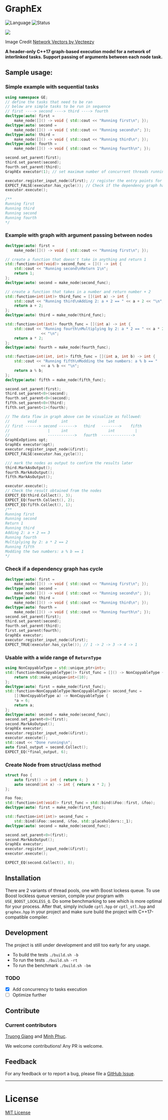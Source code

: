 # GraphEx
![Language](https://img.shields.io/badge/language-C%2B%2B-informational.svg?logo=C%2B%2B)
![Status](https://img.shields.io/static/v1.svg?label=Status&message=alpha&color=yellow)

<img src="docs/3-03.svg">

Image Credit [Network Vectors by Vecteezy](https://www.vecteezy.com/free-vector/network)

**A header-only C++17 graph-based execution model for a network of interlinked tasks. Support passing of arguments between each node task.**

## Sample usage:

### Simple example with sequential tasks
```C++
using namespace GE;
// define the tasks that need to be ran
// below are simple tasks to be run in sequence
// first ----> second ----> third ----> fourth
decltype(auto) first =
    make_node([]() -> void { std::cout << "Running first\n"; });
decltype(auto) second =
    make_node([]() -> void { std::cout << "Running second\n"; });
decltype(auto) third =
    make_node([]() -> void { std::cout << "Running third\n"; });
decltype(auto) fourth =
    make_node([]() -> void { std::cout << "Running fourth\n"; });

second.set_parent(first);
third.set_parent(second);
fourth.set_parent(third);
GraphEx executor(1); // set maximum number of concurrent threads running at the same time

executor.register_input_node(&first); // register the entry points for the graph. Can be multiple
EXPECT_FALSE(executor.has_cycle()); // Check if the dependency graph has cycle
executor.execute();

/**
Running first
Running third
Running second
Running fourth
*/
```

### Example with graph with argument passing between nodes
```C++
decltype(auto) first =
    make_node([]() -> void { std::cout << "Running first\n"; });

// create a function that doesn't take in anything and return 1
std::function<int(void)> second_func = []() -> int {
    std::cout << "Running second\nReturn 1\n";
    return 1;
};
decltype(auto) second = make_node(second_func);

// create a function that takes in a number and return number + 2
std::function<int(int)> third_func = [](int a) -> int {
    std::cout << "Running third\nAdding 2: a + 2 == " << a + 2 << "\n";
    return a + 2;
};
decltype(auto) third = make_node(third_func);

std::function<int(int)> fourth_func = [](int a) -> int {
    std::cout << "Running fourth\nMultiplying by 2: a * 2 == " << a * 2
                << "\n";
    return a * 2;
};
decltype(auto) fourth = make_node(fourth_func);

std::function<int(int, int)> fifth_func = [](int a, int b) -> int {
    std::cout << "Running fifth\nModding the two numbers: a % b == "
                << a % b << "\n";
    return a % b;
};
decltype(auto) fifth = make_node(fifth_func);

second.set_parent(first);
third.set_parent<0>(second);
fourth.set_parent<0>(second);
fifth.set_parent<0>(third);
fifth.set_parent<1>(fourth);

// The data flow in graph above can be visualize as followed:
//        void           int                  int
// first ------> second ------->   third   -------->    fifth
//                 |     int                  int         |
//                 ------------>   fourth  -------------->
GraphExOptions opt;
GraphEx executor(opt);
executor.register_input_node(&first);
EXPECT_FALSE(executor.has_cycle());

/// mark the nodes as output to confirm the results later
third.MarkAsOutput();
fourth.MarkAsOutput();
fifth.MarkAsOutput();

executor.execute();
// Check the result obtained from the nodes
EXPECT_EQ(third.Collect(), 3);
EXPECT_EQ(fourth.Collect(), 2);
EXPECT_EQ(fifth.Collect(), 1);
/**
Running first
Running second
Return 1
Running third
Adding 2: a + 2 == 3
Running fourth
Multiplying by 2: a * 2 == 2
Running fifth
Modding the two numbers: a % b == 1
*/
```


### Check if a dependency graph has cycle
```C++
decltype(auto) first =
    make_node([]() -> void { std::cout << "Running first\n"; });
decltype(auto) second =
    make_node([]() -> void { std::cout << "Running second\n"; });
decltype(auto) third =
    make_node([]() -> void { std::cout << "Running third\n"; });
decltype(auto) fourth =
    make_node([]() -> void { std::cout << "Running fourth\n"; });
second.set_parent(first);
third.set_parent(second);
fourth.set_parent(third);
first.set_parent(fourth);
GraphEx executor;
executor.register_input_node(&first);
EXPECT_TRUE(executor.has_cycle()); // 1 -> 2 -> 3 -> 4 -> 1
```

### Usable with a wide range of `ReturnType`
```C++
using NonCopyableType = std::unique_ptr<int>;
std::function<NonCopyableType()> first_func = []() -> NonCopyableType {
    return std::make_unique<int>(10);
};
decltype(auto) first = make_node(first_func);
std::function<NonCopyableType(NonCopyableType)> second_func =
    [](NonCopyableType a) -> NonCopyableType {
    *a = 6;
    return a;
};
decltype(auto) second = make_node(second_func);
second.set_parent<0>(first);
second.MarkAsOutput();
GraphEx executor;
executor.register_input_node(&first);
executor.execute();
std::cout << "Done running\n";
auto final_output = second.Collect();
EXPECT_EQ(*final_output, 6);
```

### Create Node from struct/class method
```C++
struct Foo {
    auto first() -> int { return 4; }
    auto second(int x) -> int { return x * 2; }
};

Foo foo;
std::function<int(void)> first_func = std::bind(&Foo::first, &foo);
decltype(auto) first = make_node(first_func);

std::function<int(int)> second_func =
    std::bind(&Foo::second, &foo, std::placeholders::_1);
decltype(auto) second = make_node(second_func);

second.set_parent<0>(first);
second.MarkAsOutput();
GraphEx executor;
executor.register_input_node(&first);
executor.execute();

EXPECT_EQ(second.Collect(), 8);
```

## Installation
There are 2 variants of thread pools, one with Boost lockess queue. To use Boost lockless queue version, compile
your program with `USE_BOOST_LOCKLESS_Q`. Do some benchmarking to see which is more optimal for your process.
After that, simply include `cptl.hpp` or `cptl_stl.hpp` and `graphex.hpp` in your project and make sure build the project with C++17-compatible compiler.


## Development
The project is still under development and still too early for any usage. 

- To build the tests `./build.sh -b`
- To run the tests `./build.sh -rt`
- To run the benchmark `./build.sh -bm`

### TODO
- [x] Add concurrency to tasks execution
- [ ] Optimize further

## Contribute
### Current contributors
[Truong Giang](https://github.com/heiseish) and
[Minh Phuc](https://github.com/le-minhphuc).


We welcome contributions! Any PR is welcome.

## Feedback
For any feedback or to report a bug, please file a [GitHub Issue](https://github.com/heiseish/graphex/issues).

***
# License
[MIT License](LICENSE)